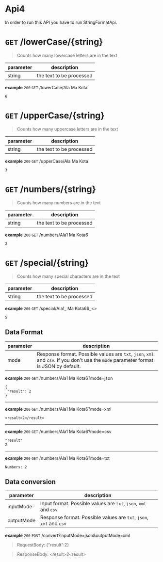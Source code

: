 # Api4

In order to run this API you have to run StringFormatApi. 

# `GET` /lowerCase/{string}
>Counts how many lowercase letters are in the text
 
| parameter | description |
|--|--|
| string | the text to be processed |

**example** `200`
 `GET` /lowerCase/Ala Ma Kota

    6
# `GET` /upperCase/{string}
>Counts how many uppercase letters are in the text
 
| parameter | description |
|--|--|
| string | the text to be processed |

**example** `200`
 `GET` /upperCase/Ala Ma Kota

    3
# `GET` /numbers/{string}
>Counts how many numbers are in the text
> 
| parameter | description |
|--|--|
| string | the text to be processed |

**example** `200`
 `GET` /numbers/Ala1 Ma Kota6

    2
# `GET` /special/{string}
>Counts how many special characters are in the text
>
| parameter | description |
|--|--|
| string | the text to be processed |

**example** `200`
 `GET` /special/Ala1_ Ma Kota6$_<>
 
    5
    
 

## Data Format

| parameter | description |
|--|--|
| mode| Response format. Possible values are `txt`, `json`, `xml` and `csv`. If you don't use the `mode` parameter format is JSON by default.|

**example** `200`
 `GET` /numbers/Ala1 Ma Kota6?mode=json
 
    {
	 "result": 2
    }
    
   ---
**example** `200`
 `GET` /numbers/Ala1 Ma Kota6?mode=xml
 
    <result>2</result>

   ---
**example** `200`
 `GET` /numbers/Ala1 Ma Kota6?mode=csv
 
    "result"
	2
   ---
**example** `200`
`GET` /numbers/Ala1 Ma Kota6?mode=txt

    Numbers: 2

## Data conversion
| parameter | description |
|--|--|
| inputMode |Input format. Possible values are `txt`, `json`, `xml` and `csv` |
|outputMode|Response format. Possible values are `txt`, `json`, `xml` and `csv`|

**example** `200`
`POST` /convert?inputMode=json&outputMode=xml
> RequestBody: {"result":2}

> ResponseBody: \<result>2\<result>

